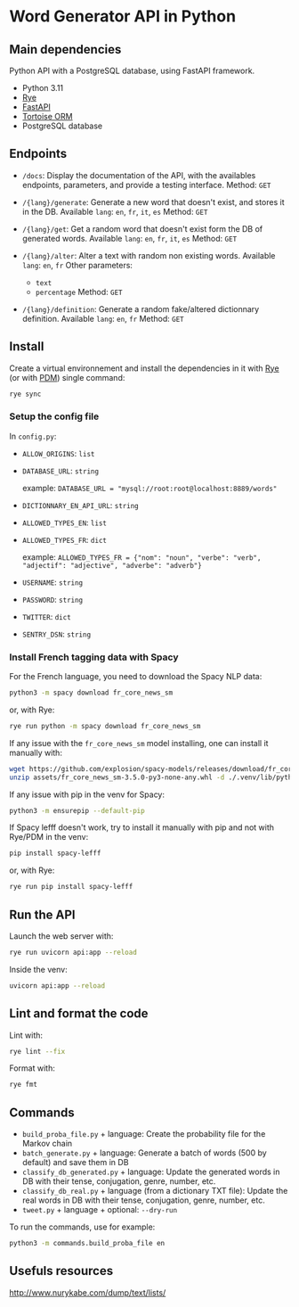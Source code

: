 # Word Generator API in Python


## Main dependencies

Python API with a PostgreSQL database, using FastAPI framework.

- Python 3.11
- [Rye](https://rye-up.com/)
- [FastAPI](https://fastapi.tiangolo.com/)
- [Tortoise ORM](https://tortoise-orm.readthedocs.io/)
- PostgreSQL database


## Endpoints

- `/docs`:
  Display the documentation of the API, with the availables endpoints, parameters, and provide a testing interface.
  Method: `GET`

- `/{lang}/generate`:
  Generate a new word that doesn't exist, and stores it in the DB.
  Available `lang`: `en`, `fr`, `it`, `es`
  Method: `GET`

- `/{lang}/get`:
  Get a random word that doesn't exist form the DB of generated words.
  Available `lang`: `en`, `fr`, `it`, `es`
  Method: `GET`

- `/{lang}/alter`:
  Alter a text with random non existing words.
  Available `lang`: `en`, `fr`
  Other parameters:
    - `text`
    - `percentage`
  Method: `GET`

- `/{lang}/definition`:
  Generate a random fake/altered dictionnary definition.
  Available `lang`: `en`, `fr`
  Method: `GET`


## Install

Create a virtual environnement and install the dependencies in it with [Rye](https://rye-up.com/) (or with [PDM](https://pdm.fming.dev/)) single command:
```bash
rye sync
```

### Setup the config file

In `config.py`:

- `ALLOW_ORIGINS`: `list`
- `DATABASE_URL`: `string`

    example: `DATABASE_URL = "mysql://root:root@localhost:8889/words"`

- `DICTIONNARY_EN_API_URL`: `string`
- `ALLOWED_TYPES_EN`: `list`
- `ALLOWED_TYPES_FR`: `dict`

    example: `ALLOWED_TYPES_FR = {"nom": "noun", "verbe": "verb", "adjectif": "adjective", "adverbe": "adverb"}`

- `USERNAME`: `string`
- `PASSWORD`: `string`
- `TWITTER`: `dict`
- `SENTRY_DSN`: `string`

### Install French tagging data with Spacy

For the French language, you need to download the Spacy NLP data:
```bash
python3 -m spacy download fr_core_news_sm
```
or, with Rye:
```bash
rye run python -m spacy download fr_core_news_sm
```

If any issue with the `fr_core_news_sm` model installing, one can install it manually with:
```bash
wget https://github.com/explosion/spacy-models/releases/download/fr_core_news_sm-3.5.0/fr_core_news_sm-3.5.0-py3-none-any.whl -P ./assets
unzip assets/fr_core_news_sm-3.5.0-py3-none-any.whl -d ./.venv/lib/python3.11/site-packages
```

If any issue with pip in the venv for Spacy:
```bash
python3 -m ensurepip --default-pip
```

If Spacy lefff doesn't work, try to install it manually with pip and not with Rye/PDM in the venv:
```bash
pip install spacy-lefff
```
or, with Rye:
```bash
rye run pip install spacy-lefff
```


## Run the API

Launch the web server with:
```bash
rye run uvicorn api:app --reload
```

Inside the venv:
```bash
uvicorn api:app --reload
```

## Lint and format the code

Lint with:
```bash
rye lint --fix
```

Format with:
```bash
rye fmt
```

## Commands

  - `build_proba_file.py` + language: Create the probability file for the Markov chain
  - `batch_generate.py` + language: Generate a batch of words (500 by default) and save them in DB
  - `classify_db_generated.py` + language: Update the generated words in DB with their tense, conjugation, genre, number, etc.
  - `classify_db_real.py` + language (from a dictionary TXT file): Update the real words in DB with their tense, conjugation, genre, number, etc.
  - `tweet.py` + language + optional: `--dry-run`

To run the commands, use for example:
```bash
python3 -m commands.build_proba_file en
```


## Usefuls resources

http://www.nurykabe.com/dump/text/lists/
